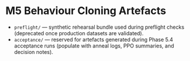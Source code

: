 # M5 Behaviour Cloning Artefacts

- `preflight/` — synthetic rehearsal bundle used during preflight checks (deprecated once production
  datasets are validated).
- `acceptance/` — reserved for artefacts generated during Phase 5.4 acceptance runs (populate with
  anneal logs, PPO summaries, and decision notes).
